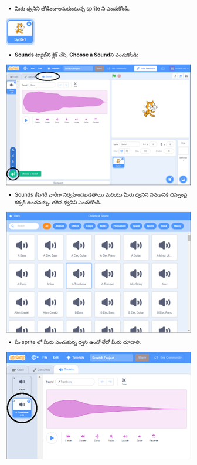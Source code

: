 + మీరు ధ్వనిని జోడించాలనుకుంటున్న sprite ని ఎంచుకోండి.

![sprite](images/sprite-select.png)

+ **Sounds** ట్యాబ్‌ని క్లిక్ చేసి, **Choose a Sound**ని ఎంచుకోండి:

![శబ్దాలు మరియు ధ్వని హైలైట్‌ని ఎంచుకోండి](images/import-sound.png)

+ Sounds కేటగిరీ వారీగా నిర్వహించబడతాయి మరియు మీరు ధ్వనిని వినడానికి చిహ్నంపై కర్సర్ ఉంచవచ్చు. తగిన ధ్వనిని ఎంచుకోండి.

![శబ్దాల మెను](images/choose-sound.png)

+ మీ sprite లో మీరు ఎంచుకున్న ధ్వని ఉందో లేదో మీరు చూడాలి.

![sprite కు వ్యతిరేకంగా కొత్త ధ్వని చూపబడింది](images/sound-imported.png)